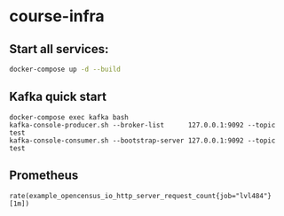 # course-infra

## Start all services:
```bash
docker-compose up -d --build
```

## Kafka quick start
```
docker-compose exec kafka bash
kafka-console-producer.sh --broker-list      127.0.0.1:9092 --topic test
kafka-console-consumer.sh --bootstrap-server 127.0.0.1:9092 --topic test
```

## Prometheus
```query
rate(example_opencensus_io_http_server_request_count{job="lvl484"}[1m])
```
